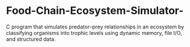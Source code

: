 # Food-Chain-Ecosystem-Simulator-
C program that simulates predator–prey relationships in an ecosystem by classifying organisms into trophic levels using dynamic memory, file I/O, and structured data.

